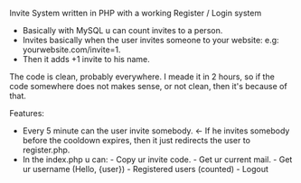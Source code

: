 Invite System written in PHP with a working Register / Login system

- Basically with MySQL u can count invites to a person.
- Invites basically when the user invites someone to your website: e.g: yourwebsite.com/invite=1.
- Then it adds +1 invite to his name.

The code is clean, probably everywhere.
I meade it in 2 hours, so if the code somewhere does not makes sense, or not clean, then it's because of that.

Features:

- Every 5 minute can the user invite somebody. <- If he invites somebody before the cooldown expires, then it just redirects the user to register.php.
- In the index.php u can:
                        - Copy ur invite code.
                        - Get ur current mail.
                        - Get ur username (Hello, {user})
                        - Registered users (counted)
                        - Logout
